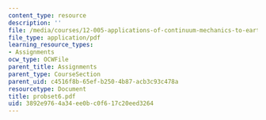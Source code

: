 ```yaml
---
content_type: resource
description: ''
file: /media/courses/12-005-applications-of-continuum-mechanics-to-earth-atmospheric-and-planetary-sciences-spring-2006/3892e9764a34ee0bc0f617c20eed3264_probset6.pdf
file_type: application/pdf
learning_resource_types:
- Assignments
ocw_type: OCWFile
parent_title: Assignments
parent_type: CourseSection
parent_uid: c4516f8b-65ef-b250-4b87-acb3c93c478a
resourcetype: Document
title: probset6.pdf
uid: 3892e976-4a34-ee0b-c0f6-17c20eed3264
---
```

